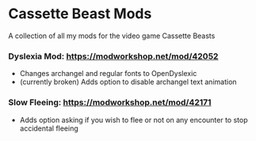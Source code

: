 # Cassette Beast Mods
A collection of all my mods for the video game Cassette Beasts

### Dyslexia Mod: https://modworkshop.net/mod/42052
- Changes archangel and regular fonts to OpenDyslexic
- (currently broken) Adds option to disable archangel text animation

### Slow Fleeing: https://modworkshop.net/mod/42171
- Adds option asking if you wish to flee or not on any encounter to stop accidental fleeing

